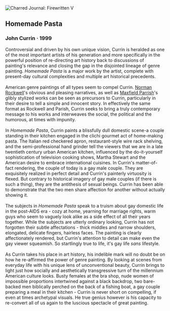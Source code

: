 <div class="artwork-of-the-day">
  <div class="container">
    <div class="img-wrapper">
      <img
        src="https://uploads2.wikiart.org/00172/images/john-currin/homemade-pasta.jpeg!Large.jpeg"
        alt="Charred Journal: Firewritten V" />
    </div>
    <div class="artwork-detail">
      <div class="artwork-origin"> 
        <h2 class="artwork-name">Homemade Pasta</h2>
        <h3 class="artist">
          John Currin
                    ·  1999
        </h3>
      </div>
      <p class="description">
        <span class="artwork-description-text ng-binding" ng-bind-html="viewModel.ArtworkOfTheDay.Description | unsafe">Controversial and driven by his own unique vision, Currin is heralded as one of the most important artists of his generation and more specifically in the powerful position of re-directing art history back to discussions of painting's relevance and closing the gap in the disjointed lineage of genre painting. <i>Homemade Pasta</i> is a major work by the artist, complete with present-day cultural complexities and multiple art historical precedents. <br><br>American genre paintings of all types seem to compel Currin. <a target="_blank" href="https://www.wikiart.org/en/norman-rockwell">Norman Rockwell</a>'s obvious and pleasing narratives, as well as <a target="_blank" href="https://www.wikiart.org/en/maxfield-parrish">Maxfield Parrish</a>'s glibly stylized works can be seen as precursors to Currin, particularly in their desire to tell a simple and innocent story. In effectively the same format as Rockwell and Parish, Currin seeks to bring a truly contemporary message to his works and interweaves the social, the political and the humorous, at times with impunity.<br><br>In <i>Homemade Pasta</i>, Currin paints a blissfully dull domestic scene-a couple standing in their kitchen engaged in the clichi gourmet act of home-making pasta. The Italian red checkered apron, restaurant-style wire rack shelving, and the semi-professional hand grinder tell the viewers that we are in a late twentieth century urban American kitchen, influenced by the do-it-yourself sophistication of television cooking shows, Martha Stewart and the American desire to embrace international cuisines. In Currin's matter-of-fact rendering, the couple of today is a gay male couple. They are exquisitely realized in perfect detail and Currin's painterly virtuosity is flexed. But contrary to historical imagery of gay male couples (if there is such a thing), they are the antithesis of sexual beings. Currin has been able to demonstrate that the two men share affection for another without actually showing it. <br><br>The subjects in <i>Homemade Pasta</i> speak to a truism about gay domestic life in the post-AIDS era - cozy at home, yearning for marriage rights, warm guys who seem to vaguely look alike as a side effect of all their years together. While the subjects are utterly ordinary looking, Currin has not forgotten their subtle affectations - thick middles and narrow shoulders, elongated, delicate fingers, hairless faces. The painting is clearly affectionately rendered, but Currin's attention to detail can make even the gay viewer squeamish. So startlingly true to life, it's gay life <i>sans</i> lifestyle.<br><br>As Currin takes his place in art history, his indelible mark will no doubt be on how he re-affirmed the power of genre painting. By looking at scenes from everyday life with his unique lens of unconventional beauty, Currin brings to light just how socially and aesthetically transgressive turn of the millennium American culture looks. Busty females at the bra shop, nude women of impossible proportions intertwined against a black backdrop, two bare-backed men biblically perched on the back of a fishing boat, a gay couple preparing a meal in their kitchen - Currin is never short on compelling, if even at times archetypal visuals. He true genius however is his capacity to re-convert all of us again to the luscious spectacle of great painting.</span>
                        <div class="text-shadow-container" ng-show="showShadow" style=""></div>
      </p>
    </div>
  </div>

</div>
